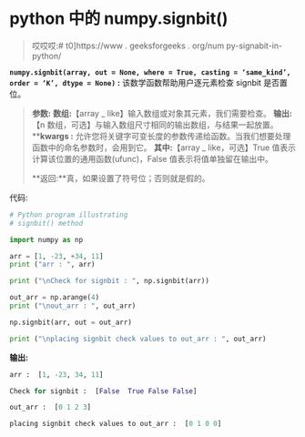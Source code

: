 # python 中的 numpy.signbit()

> 哎哎哎:# t0]https://www . geeksforgeeks . org/num py-signabit-in-python/

**`numpy.signbit(array, out = None, where = True, casting = ‘same_kind’, order = ‘K’, dtype = None)` :** 该数学函数帮助用户逐元素检查 signbit 是否置位。

> **参数:**
> **数组:**【array _ like】输入数组或对象其元素，我们需要检查。
> **输出:**【n 数组，可选】与输入数组尺寸相同的输出数组，与结果一起放置。
> ****kwargs :** 允许您将关键字可变长度的参数传递给函数。当我们想要处理函数中的命名参数时，会用到它。
> **其中:**【array _ like，可选】True 值表示计算该位置的通用函数(ufunc)，False 值表示将值单独留在输出中。
> 
> **返回:**真，如果设置了符号位；否则就是假的。

代码:

```py
# Python program illustrating 
# signbit() method 

import numpy as np 

arr = [1, -23, +34, 11]
print ("arr : ", arr)

print ("\nCheck for signbit : ", np.signbit(arr))

out_arr = np.arange(4)
print ("\nout_arr : ", out_arr)

np.signbit(arr, out = out_arr)

print ("\nplacing signbit check values to out_arr : ", out_arr)
```

**输出:**

```py
arr :  [1, -23, 34, 11]

Check for signbit :  [False  True False False]

out_arr :  [0 1 2 3]

placing signbit check values to out_arr :  [0 1 0 0]

```